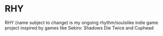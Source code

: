 # RHY
RHY (name subject to change) is my ongoing rhythm/soulslike indie game project inspired by games like Sekiro: Shadows Die Twice and Cuphead
